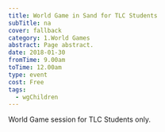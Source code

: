 ```yaml
---
title: World Game in Sand for TLC Students
subTitle: na
cover: fallback
category: 1.World Games
abstract: Page abstract.
date: 2018-01-30
fromTime: 9.00am
toTime: 12.00am
type: event
cost: Free
tags:
  - wgChildren
---
```


World Game session for TLC Students only.

